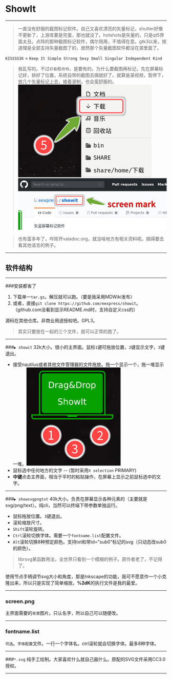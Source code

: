 # ShowIt
---
> 一直没有舒服的截图标记软件。自己又喜欢漂亮的矢量标记，shutter好像不更新了，上游库要是完蛋，那也就没了。hotshots是矢量的，只是qt5界面太丑。点阵的那种截图标记软件，偶尔用用，不值得在意。gtk3以来，按道理是全部支持矢量截图了的，居然那个矢量截图软件都没在源里面了。

`KISSSSIK` = `Keep It Simple Strong Sexy Small Singular Independent Kind`

> 我乱写的。不过`好看`和`奇特`，是要有的。为什么要截图再标记，先在屏幕标记好，排好了位置，系统自带的截图去搞就好了。就算是录视频，暂停下，放几个矢量标记上去，接着录制，也会蛮舒服的。
![演示](shot1.png)
![演示](shot2.png)

>也有蛮多年了，咋除开valadoc.org，就没啥地方有相关资料呢。搞得要去看其他语言的例子。

---

## 软件结构
---
###安装都省了
1. 下载单一`tar.gz`。解压就可以跑。（要是我采用MDWiki发布）
1. 或者，直接`git clone https://github.com/eexpress/showit`。（github.com没看到显示README.md时，支持自定义css的）

源码在其他仓库。非商业用途授权吧。GPL3。

>其实只要放在一起的三个文件，就可以正常的跑了。

---

###`▶ showit`
32k大小。很小的主界面。鼠标`1`键可拖放位置，`2`键显示文字，`3`键退出。

* 接受nautilus或者其他文件管理器的文件拖放。拖一个显示一个，拖一堆显示一堆。![演示](shot0.png)
* 鼠标选中任何地方的文字 -- (暂时采用`X selection` PRIMARY)
* **中键**点击主界面，相当于平时的粘贴操作，在屏幕上显示之前鼠标选中的文字。


---
###`▶ showsvgpngtxt`
40k大小。负责在屏幕显示各种元素的（主要就是svg/png/text）。纯cli，当然可以终端下带参数单独运行。

* 鼠标拖放位置。`3`键退出。
* 滚轮缩放尺寸。
* `Shift`滚轮旋转。
* `Ctrl`滚轮切换字体。需要一个`fontname.list`配置文件。
* `Alt`滚轮切换8种预定颜色。支持txt和带id="sub0"标记的svg（只动态改sub0的颜色）。

> librsvg某函数用法，全世界只看到一个模糊的例子。原作者老了，不记得了。

使用节点手柄调节svg大小和角度，那是Inkscape的功能，我可不愿意作一个小克隆出来，所以只是实现了简单缩放。**%2dK**的执行文件是我的最爱。

---
### screen.png
主界面需要的`背景`图片。只认名字，所以自己可以随便改。

---
### fontname.list
`可选`。`字体配置`文件。一行一个字体名。ctrl滚轮就会切换字体。最多8种字体。

---

###`*.svg`
纯手工绘制。大家喜欢什么就自己画什么。原配的SVG文件采用CC3.0授权。

---
